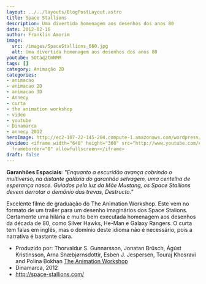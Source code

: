 ```yaml
---
layout: ../../layouts/BlogPostLayout.astro
title: Space Stallions
description: Uma divertida homenagem aos desenhos dos anos 80
date: 2012-02-16
author: Franklin Amorim
image:
  src: /images/SpaceStallions_660.jpg
  alt: Uma divertida homenagem aos desenhos dos anos 80
youtube: 5Otaq2tmNMM
tags: []
category: Animação 2D
categories:
- animacao
- animacao 2D
- animacao 3D
- Annecy
- curta
- the animation workshop
- video
- youtube
- Dinamarca
- annecy 2012
heroImage: http://ec2-107-22-145-204.compute-1.amazonaws.com/wordpress/wp-content/uploads/2012/02/SpaceStallions_660.jpg
okvideo: <iframe width="640" height="360" src="http://www.youtube.com/embed/5Otaq2tmNMM?&autohide=1&rel=0&showinfo=0"
  frameborder="0" allowfullscreen></iframe>
draft: false
---
```


**Garanhões Espaciais**: _"Enquanto a escuridão avança cobrindo o multiverso, na distante galáxia do garanhão selvagem, uma centelha de esperança nasce. Guiados pela luz da Mãe Mustang, os Space Stallions devem derrotar o demônio das trevas, Destructo."_ 

Excelente filme de graduação do The Animation Workshop. Este vem no formato de um trailer para um desenho imaginários dos Space Stalions. Certamente uma hilária e muito bem executada homenagem aos desenhos da década de 80, como Silver Hawks, He-Man e Galaxy Rangers. O curta tem falas em inglês, mas o domínio deste idioma não é necessário, pois a narrativa é bastante clara. 

- Produzido por: Thorvaldur S. Gunnarsson, Jonatan Brüsch, Ágúst Kristinsson, Arna Snæbjørnsdottir, Esben J. Jespersen, Touraj Khosravi and Polina Bokhan [The Animation Workshop](http://www.animwork.dk/en/) 
- Dinamarca, 2012 
- http://space-stallions.com/
